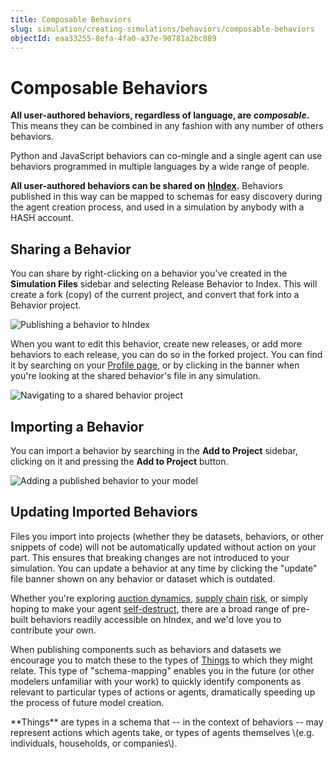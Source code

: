 ```yaml
---
title: Composable Behaviors
slug: simulation/creating-simulations/behaviors/composable-behaviors
objectId: eaa33255-8efa-4fa0-a37e-90781a2bc889
---
```


# Composable Behaviors

**All user-authored behaviors, regardless of language, are** _**composable**_**.** This means they can be combined in any fashion with any number of others behaviors.

Python and JavaScript behaviors can co-mingle and a single agent can use behaviors programmed in multiple languages by a wide range of people.

**All user-authored behaviors can be shared on** [**hIndex**](/index)**.** Behaviors published in this way can be mapped to schemas for easy discovery during the agent creation process, and used in a simulation by anybody with a HASH account.

## Sharing a Behavior

You can share by right-clicking on a behavior you've created in the **Simulation Files** sidebar and selecting Release Behavior to Index. This will create a fork \(copy\) of the current project, and convert that fork into a Behavior project.

![Publishing a behavior to hIndex](https://cdn-us1.hash.ai/site/docs/screen-shot-2020-05-30-at-5.54.56-pm.png)

When you want to edit this behavior, create new releases, or add more behaviors to each release, you can do so in the forked project. You can find it by searching on your [Profile page](/profile), or by clicking in the banner when you're looking at the shared behavior's file in any simulation.

![Navigating to a shared behavior project](https://cdn-us1.hash.ai/site/docs/image%20%2821%29.png)

## Importing a Behavior

You can import a behavior by searching in the **Add to Project** sidebar, clicking on it and pressing the **Add to Project** button.

![Adding a published behavior to your model](https://cdn-us1.hash.ai/site/docs/image%20%284%29.png)

## Updating Imported Behaviors

Files you import into projects \(whether they be datasets, behaviors, or other snippets of code\) will not be automatically updated without action on your part. This ensures that breaking changes are not introduced to your simulation. You can update a behavior at any time by clicking the "update" file banner shown on any behavior or dataset which is outdated.

Whether you're exploring [auction dynamics](/@hash/english-auction), [supply](/@hash/supply-chain-fulfill) [chain](/@hash/supply-chain-calculate-order) [risk](/@hash/supply-chain-intake), or simply hoping to make your agent [self-destruct](/@hash/remove-self), there are a broad range of pre-built behaviors readily accessible on hIndex, and we'd love you to contribute your own.

When publishing components such as behaviors and datasets we encourage you to match these to the types of [Things](/schemas/Thing) to which they might relate. This type of "schema-mapping" enables you in the future \(or other modelers unfamiliar with your work\) to quickly identify components as relevant to particular types of actions or agents, dramatically speeding up the process of future model creation.

<Hint style="info">
**Things** are types in a schema that -- in the context of behaviors -- may represent actions which agents take, or types of agents themselves \(e.g. individuals, households, or companies\).
</Hint>

